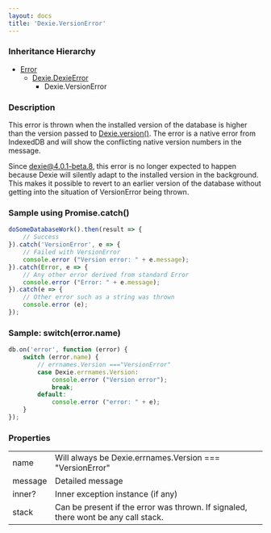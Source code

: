 ```yaml
---
layout: docs
title: 'Dexie.VersionError'
---
```


### Inheritance Hierarchy

* [Error](https://developer.mozilla.org/en-US/docs/Web/JavaScript/Reference/Global_Objects/Error)
  * [Dexie.DexieError](/docs/DexieErrors/DexieError)
    * Dexie.VersionError

### Description 

This error is thrown when the installed version of the database is higher than the version passed to [Dexie.version()](/docs/Dexie/Dexie.version()). The error is a native error from IndexedDB and will show the conflicting native version numbers in the message.

Since dexie@4.0.1-beta.8, this error is no longer expected to happen because Dexie will silently adapt to the installed version in the background. This makes it possible to revert to an earlier version of the database without getting into the situation of VersionError being thrown.

### Sample using Promise.catch()

```javascript
doSomeDatabaseWork().then(result => {
    // Success
}).catch('VersionError', e => {
    // Failed with VersionError
    console.error ("Version error: " + e.message);
}).catch(Error, e => {
    // Any other error derived from standard Error
    console.error ("Error: " + e.message);
}).catch(e => {
    // Other error such as a string was thrown
    console.error (e);
});
```

### Sample: switch(error.name)

```javascript
db.on('error', function (error) {
    switch (error.name) {
        // errnames.Version ==="VersionError"
        case Dexie.errnames.Version:
            console.error ("Version error");
            break;
        default:
            console.error ("error: " + e);
    }
});
```

### Properties

<table>
<tr><td>name</td><td>Will always be Dexie.errnames.Version === "VersionError"</td></tr>
<tr><td>message</td><td>Detailed message</td></tr>
<tr><td>inner?</td><td>Inner exception instance (if any)</td></tr>
<tr><td>stack</td><td>Can be present if the error was thrown. If signaled, there wont be any call stack.</td></tr>
</table>
